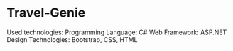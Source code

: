 # Travel-Genie
Used technologies: Programming Language: C# Web Framework: ASP.NET Design Technologies: Bootstrap, CSS, HTML
